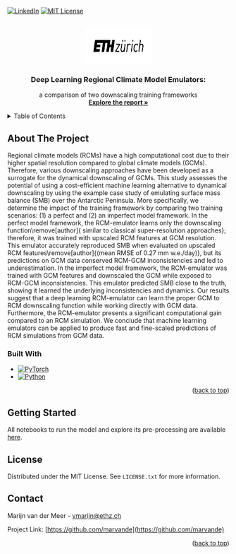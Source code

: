 [![LinkedIn][linkedin-shield]][linkedin-url]
[![MIT License][license-shield]][license-url]




<!-- PROJECT LOGO -->
<br />
<div align="center">
  <a href="https://github.com/othneildrew/Best-README-Template">
    <img src="images/eth_logo_kurz_pos.png" alt="Logo" width="150" height="80">
  </a>

  <h3 align="center">Deep Learning Regional Climate Model Emulators:</h3>

  <p align="center">
    a comparison of two downscaling training frameworks
    <br />
    <a href="https://github.com/marvande/Antarctica-RCM-Emulator/blob/main/JAMES_Article.pdf"><strong>Explore the report »</strong></a>
    <br />
  </p>
</div>



<!-- TABLE OF CONTENTS -->
<details>
  <summary>Table of Contents</summary>
  <ol>
    <li>
      <a href="#about-the-project">About The Project</a>
      <ul>
        <li><a href="#built-with">Built With</a></li>
      </ul>
    </li>
    <li>
      <a href="#getting-started">Getting Started</a>
    </li>
    <li><a href="#license">License</a></li>
    <li><a href="#contact">Contact</a></li>
  </ol>
</details>



<!-- ABOUT THE PROJECT -->
## About The Project

Regional climate models (RCMs) have a high computational cost due to their higher spatial resolution compared to global climate models (GCMs). Therefore, various downscaling approaches have been developed as a surrogate for the dynamical downscaling of GCMs. This study assesses the potential of using a cost-efficient machine learning alternative to dynamical downscaling by using the example case study of emulating surface mass balance (SMB) over the Antarctic Peninsula. More specifically, we determine the impact of the training framework by comparing two training scenarios: (1) a perfect and (2) an imperfect model framework. In the perfect model framework, the RCM-emulator learns only the downscaling function\remove[author]{ similar to classical super-resolution approaches}; therefore, it was trained with upscaled RCM features at GCM resolution. This emulator accurately reproduced SMB when evaluated on upscaled RCM features\remove[author]{(mean RMSE of 0.27 mm w.e./day)}, but its predictions on GCM data conserved RCM-GCM inconsistencies and led to underestimation. In the imperfect model framework, the RCM-emulator was trained with GCM features and downscaled the GCM while exposed to RCM-GCM inconsistencies. This emulator predicted SMB close to the truth, showing it learned the underlying inconsistencies and dynamics. Our results suggest that a deep learning RCM-emulator can learn the proper GCM to RCM downscaling function while working directly with GCM data. Furthermore, the RCM-emulator presents a significant computational gain compared to an RCM simulation. We conclude that machine learning emulators can be applied to produce fast and fine-scaled predictions of RCM simulations from GCM data. 


### Built With

* [![PyTorch][pytorch.py]][pytorch-url]
* [![Python][python.py]][python-url]


<p align="right">(<a href="#readme-top">back to top</a>)</p>



<!-- GETTING STARTED -->
## Getting Started

All notebooks to run the model and explore its pre-processing are available [here](https://github.com/marvande/Antarctica-RCM-Emulator/tree/main/scr). 



<!-- LICENSE -->
## License

Distributed under the MIT License. See `LICENSE.txt` for more information.



<!-- CONTACT -->
## Contact

Marijn van der Meer - vmarijn@ethz.ch

Project Link: [https://github.com/marvande](https://github.com/marvande)

<p align="right">(<a href="#readme-top">back to top</a>)</p>


<!-- MARKDOWN LINKS & IMAGES -->
<!-- https://www.markdownguide.org/basic-syntax/#reference-style-links -->
[contributors-shield]: https://img.shields.io/github/contributors/othneildrew/Best-README-Template.svg?style=for-the-badge
[contributors-url]: https://github.com/marvande/master-thesis/graphs/contributors
[forks-shield]: https://img.shields.io/github/forks/othneildrew/Best-README-Template.svg?style=for-the-badge
[forks-url]: https://github.com/marvande/master-thesis/network/members
[stars-shield]: https://img.shields.io/github/stars/othneildrew/Best-README-Template.svg?style=for-the-badge
[stars-url]: https://github.com/marvande/master-thesis/stargazers
[issues-shield]: https://img.shields.io/github/issues/othneildrew/Best-README-Template.svg?style=for-the-badge
[issues-url]: https://github.com/marvande/master-thesis/issues
[license-shield]: https://img.shields.io/github/license/othneildrew/Best-README-Template.svg?style=for-the-badge
[linkedin-shield]: https://img.shields.io/badge/-LinkedIn-black.svg?style=for-the-badge&logo=linkedin&colorB=555
[linkedin-url]: https://www.linkedin.com/in/marijn-van-der-meer/
[product-screenshot]: images/screenshot.png
[pytorch-url]: https://pytorch.org/
[pytorch.py]: https://img.shields.io/badge/PyTorch-0769AD?style=for-the-badge&logo=PyTorch&logoColor=white
[python-url]: https://www.python.org/
[python.py]: https://img.shields.io/badge/Python-563D7C?style=for-the-badge&logo=python&logoColor=white
[license-shield]: https://img.shields.io/github/license/othneildrew/Best-README-Template.svg?style=for-the-badge
[license-url]: https://github.com/othneildrew/Best-README-Template/blob/master/LICENSE.txt
